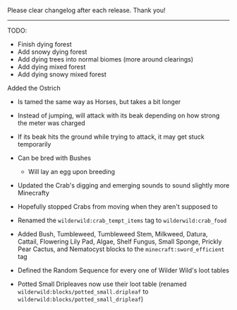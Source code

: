 Please clear changelog after each release.
Thank you!

-----------------
TODO:
- Finish dying forest
- Add snowy dying forest
- Add dying trees into normal biomes (more around clearings)
- Add dying mixed forest
- Add dying snowy mixed forest

Added the Ostrich
- Is tamed the same way as Horses, but takes a bit longer
- Instead of jumping, will attack with its beak depending on how strong the meter was charged
- If its beak hits the ground while trying to attack, it may get stuck temporarily
- Can be bred with Bushes
    - Will lay an egg upon breeding

- Updated the Crab's digging and emerging sounds to sound slightly more Minecrafty
- Hopefully stopped Crabs from moving when they aren't supposed to
- Renamed the `wilderwild:crab_tempt_items` tag to `wilderwild:crab_food`
- Added Bush, Tumbleweed, Tumbleweed Stem, Milkweed, Datura, Cattail, Flowering Lily Pad, Algae, Shelf Fungus, Small Sponge, Prickly Pear Cactus, and Nematocyst blocks to the `minecraft:sword_efficient` tag
- Defined the Random Sequence for every one of Wilder Wild's loot tables
- Potted Small Dripleaves now use their loot table (renamed `wilderwild:blocks/potted_small.dripleaf` to `wilderwild:blocks/potted_small_dripleaf`)
